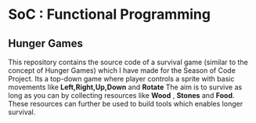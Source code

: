 # SoC : Functional Programming

## Hunger Games
This repository contains the source code of a survival game (similar to the concept of Hunger Games) which I have made for
the Season of Code Project. Its a top-down game where player controls a sprite with basic movements like **Left,Right,Up,Down**
and **Rotate**
The aim is to survive as long as you can by collecting resources like **Wood** , **Stones** and **Food**. These resources can 
further be used to build tools which enables longer survival.
